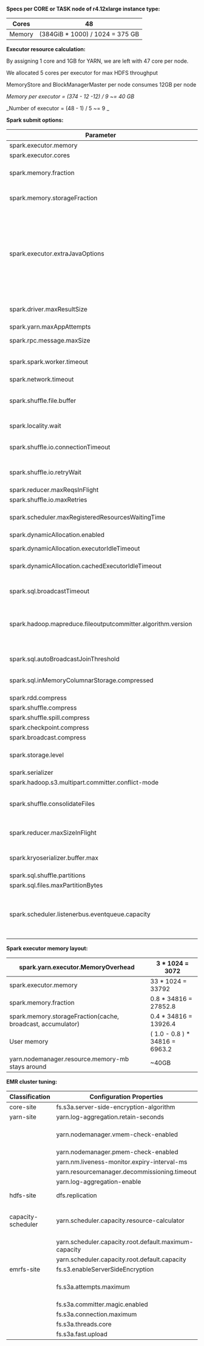 **Specs per CORE or TASK node of r4.12xlarge instance type:**

| Cores | 48 |
| --- | --- |
| Memory | (384GiB  \* 1000) / 1024 = 375 GB |

**Executor resource calculation:**

By assigning 1 core and 1GB for YARN, we are left with 47 core per node.

We allocated 5 cores per executor for max HDFS throughput

MemoryStore and BlockManagerMaster per node consumes 12GB per node

_Memory per executor = (374 - 12 -12) / 9 ~= 40 GB_

_Number of executor = (48 - 1) / 5 ~= 9 _

**Spark submit options:**

| **Parameter** | **Value** | **Explanation** | **Benefits** | **Reference** |
| --- | --- | --- | --- | --- |
| spark.executor.memory | 33g |   |   | Spark executor memory section below |
| spark.executor.cores | 5 |   |   |   |
| spark.memory.fraction | 0.8 | Approx. (spark.memory.fraction \* spark.executor.memory) memory for task execution, shuffle, join, sort, aggregate  |   |   |
| spark.memory.storageFraction | 0.5 | Approx. (spark.memory.storageFraction \* spark.executor.memory) memory for cache, broadcast and accumulator |   |   |
| spark.executor.extraJavaOptions | -XX:+UseG1GC -XX:InitiatingHeapOccupancyPercent=35 -XX:OnOutOfMemoryError=&#39;kill -9 %p&#39; | The parameter -XX:+UseG1GC specifies that the G1GC garbage collector should be used. (The default is -XX:+UseParallelGC.) To understand the frequency and execution time of the garbage collection, use the parameters -verbose:gc -XX:+PrintGCDetails -XX:+PrintGCDateStamps. To initiate garbage collection sooner, set InitiatingHeapOccupancyPercent to 35 (the default is 0.45). Doing this helps avoid potential garbage collection for the total memory, which can take a significant amount of time. | Better garbage collection as G1 is suItable for large heap to resolve Out of memory issue, reduce the gc pause time, high latency and low throughput | [SPARK official docs](https://spark.apache.org/docs/latest/tuning.html) |
| spark.driver.maxResultSize | 20G | spark.sql.autoBroadcastJoinThreshold \&lt; spark.driver.maxResultSize \&lt; spark.driver.memory | Resolves error: serialized results of x tasks is bigger than spark.driver.maxResultSize |   |
| spark.yarn.maxAppAttempts | 2 | Maximum attempts for running application |   |   |
| spark.rpc.message.maxSize | 2048 | Increases remote procedure call message size | Resolves error: exceeds max allowed: spark.rpc.message.maxSize |   |
| spark.spark.worker.timeout | 240 | Allows task working on skewed data more time for execution. Proper re-partitioning (with salting) on join or groupBy column reduces time for execution | Lost executor xx on slave1.cluster: Executor heartbeat timed out after xxxxx ms |   |
| spark.network.timeout | 9999s |   |   |   |
| spark.shuffle.file.buffer | 1024k | Reduce the number of times the disk file overflows during the shuffle write process, which can reduce the number of disk IO times and improve performance |   |   |
| spark.locality.wait | 15s | Reduces large amounts of data transfer over network (shuffling) |   |   |
| spark.shuffle.io.connectionTimeout | 3000 |   | Resolves error: &quot;org.apache.spark.rpc.RpcTimeoutException: Futures timed out after [120 seconds]&quot; | [IBM: Spark heavy workloads tuning](https://developer.ibm.com/hadoop/2016/07/18/troubleshooting-and-tuning-spark-for-heavy-workloads/) |
| spark.shuffle.io.retryWait | 60s |   | Resolves error: org.apache.spark.shuffle.MetadataFetchFailedException: Missing an output location for shuffle 0 |   |
| spark.reducer.maxReqsInFlight | 1 |   |   |   |
| spark.shuffle.io.maxRetries | 10 |   |   |   |
| spark.scheduler.maxRegisteredResourcesWaitingTime | 180s | The maximum amount of time it will wait before scheduling begins is controlled | Resolves error: Application\_xxxxx\_xxx failed 2 times due to AM container for appattempt\_xxxx\_xxxxx. Exception from container-launch. |   |
| spark.dynamicAllocation.enabled | TRUE |   |   |   |
| spark.dynamicAllocation.executorIdleTimeout | 60s | Remove executor with if idle for more than this duration |   |   |
| spark.dynamicAllocation.cachedExecutorIdleTimeout | 36000s | Remove executor with cached data blocks if idle for more than this duration |   |   |
| spark.sql.broadcastTimeout | 720000 | Timeout in seconds for the broadcast wait time in broadcast joins | Resolves error: ERROR yarn.ApplicationMaster: User class threw exception: java.util.concurrent.TimeoutException: Futures timed out after |   |
| spark.hadoop.mapreduce.fileoutputcommitter.algorithm.version | 2 | Major difference between mapreduce.fileoutputcommitter.algorithm.version=1 and 2 is : | Allows reducers to do mergePaths() to move those files to the final output directory | [http://www.openkb.info/2019/04/what-is-difference-between.html](http://www.openkb.info/2019/04/what-is-difference-between.html) |
|   |   | Either AM or Reducers will do the mergePaths(). |   |   |
| spark.sql.autoBroadcastJoinThreshold | 0 | Maximum broadcast table is limited by spark default i.e 8gb |   | [Github source code](https://github.com/apache/spark/blob/79c66894296840cc4a5bf6c8718ecfd2b08bcca8/sql/core/src/main/scala/org/apache/spark/sql/execution/exchange/BroadcastExchangeExec.scala#L104) |
| spark.sql.inMemoryColumnarStorage.compressed | TRUE | Enables compression. Reduce network IO and memory usage using spark compression default codec lz4 |   |   |
| spark.rdd.compress | TRUE |   |   |   |
| spark.shuffle.compress | TRUE |   |   |   |
| spark.shuffle.spill.compress | TRUE |   |   |   |
| spark.checkpoint.compress | TRUE |   |   |   |
| spark.broadcast.compress | TRUE |   |   |   |
| spark.storage.level | MEMORY\_AND\_DISK\_SER | Spill partitions that don&#39;t fit in executor memory. Uses low space (i.e. memory in RAM or storage in SSD) |   | [StackOverflow](https://stackoverflow.com/questions/30520428/what-is-the-difference-between-memory-only-and-memory-and-disk-caching-level-in) |
| spark.serializer | org.apache.spark.serializer.KryoSerializer | Better than default spark serializer |   |   |
| spark.hadoop.s3.multipart.committer.conflict-mode | replace | Setting for new Hadoop parquet magic committer |   |   |
| spark.shuffle.consolidateFiles | TRUE | Optimization for custom ShuffleHash join implementation. Note that the MergeSort join is default method which is better for large datasets due to memory limitation |   |   |
| spark.reducer.maxSizeInFlight | 96 | Increase data reducers is requested from &quot;map&quot; task outputs in bigger chunks which would improve performance |   |   |
| spark.kryoserializer.buffer.max | 1024m |   | Resolves error: com.esotericsoftware.kryo.KryoException: Buffer overflow. Available: 0, required: 57197 |   |
| spark.sql.shuffle.partitions | 10000 | Number of partitions during join operation |   |   |
| spark.sql.files.maxPartitionBytes | 134217728 | Reparation file after reading to 128MB each |   |   |
| spark.scheduler.listenerbus.eventqueue.capacity | 20000 | Resolves error: ERROR scheduler.LiveListenerBus: Dropping SparkListenerEvent because no remaining room in event queue. This likely means one of the SparkListeners is too slow and cannot keep up with the rate at which tasks are being started by the scheduler |   |   |

**Spark executor memory layout:**

| spark.yarn.executor.MemoryOverhead | 3 \* 1024 = 3072 |
| --- | --- |
| spark.executor.memory | 33 \* 1024 = 33792 |
| spark.memory.fraction | 0.8 \* 34816 = 27852.8 |
| spark.memory.storageFraction(cache, broadcast, accumulator) | 0.4 \* 34816 = 13926.4 |
| User memory | ( 1.0 - 0.8 ) \* 34816 = 6963.2 |
| yarn.nodemanager.resource.memory-mb stays around | ~40GB |

**EMR cluster tuning:**

| Classification | Configuration Properties | Value | Usage | Reference |
| --- | --- | --- | --- | --- |
| core-site | fs.s3a.server-side-encryption-algorithm | AES256 | Enables S3 AES256 data encryption |   |
| yarn-site | yarn.log-aggregation.retain-seconds | -1 |   |   |
|   |   yarn.nodemanager.vmem-check-enabled | false | To disable hard memory restriction causing OOM (out of memory) JVM error(Note: Re-partition data in job based on size) |   |
|   | yarn.nodemanager.pmem-check-enabled | false |   |   |
|   | yarn.nm.liveness-monitor.expiry-interval-ms | 360000 | Increases time to wait until a node manager is considered dead |   |
|   | yarn.resourcemanager.decommissioning.timeout | 3600 | Increases timeout interval to blacklist node |   |
|   | yarn.log-aggregation-enable | true | Aggregates logs at driver node |   |
| hdfs-site | dfs.replication | 2 | HDFS data replication factor for EMR with auto scaling enabled for core nodes |   |
| capacity-scheduler | yarn.scheduler.capacity.resource-calculator | org.apache.hadoop.yarn.util.resource.DominantResourceCalculator | The default resource calculator i.e org.apache.hadoop.yarn.util.resource.DefaultResourceCalculator uses only memory information for allocating containers and CPU scheduling is not enabled by default | [Stackoverflow](https://stackoverflow.com/questions/29964792/apache-hadoop-yarn-underutilization-of-cores) |
|   | yarn.scheduler.capacity.root.default.maximum-capacity | 100 | Uses all resources of dedicated cluster |   |
|   | yarn.scheduler.capacity.root.default.capacity | 100 |   |   |
| emrfs-site |     fs.s3.enableServerSideEncryption | true | Enables S3 AES256 data encryption |   |
|   | fs.s3a.attempts.maximum | 100 | Workaround to resolve S3&#39;s storage eventual consistency missing file error due to replication in multiple AZ (availability zone) |   |
|   | fs.s3a.committer.magic.enabled | true | Setting for new Hadoop parquet magic committer |   |
|   | fs.s3a.connection.maximum | 250 | Increases S3 IO speed | [IBM article](https://www.ibm.com/support/knowledgecenter/en/SSCRJT_5.0.4/com.ibm.swg.im.bigsql.doc/doc/bigsql_TuneS3.html) |
|   | fs.s3a.threads.core | 250 |   |   |
|   | fs.s3a.fast.upload | true |   |   |
